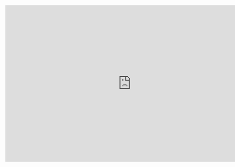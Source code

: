 <iframe title="AA Dashboard" width="800" height="500" src="https://app.powerbi.com/view?r=eyJrIjoiZTVmYTQ5NGYtNWI2Ny00MjRmLThkYjgtZGU4Y2FmNzgyZTk0IiwidCI6ImEyYjUzYmU1LTczNGUtNGU2Yy1hYjBkLWQxODRmNjBmZDkxNyIsImMiOjh9" frameborder="0" allowFullScreen="false"></iframe>